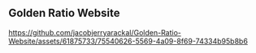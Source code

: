 ## Golden Ratio Website







https://github.com/jacobjerryarackal/Golden-Ratio-Website/assets/61875733/75540626-5569-4a09-8f69-74334b95b8b6

